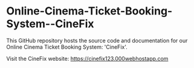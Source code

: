 # Online-Cinema-Ticket-Booking-System--CineFix
This GitHub repository hosts the source code and documentation for our Online Cinema Ticket Booking System: 'CineFix'.

Visit the CineFix website: https://cinefix123.000webhostapp.com
